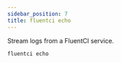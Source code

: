 ```yaml
---
sidebar_position: 7
title: fluentci echo
---
```


Stream logs from a FluentCI service.

```bash
fluentci echo
```